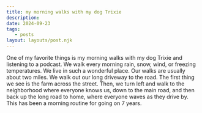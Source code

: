 ```yaml
---
title: my morning walks with my dog Trixie
description:
date: 2024-09-23
tags:
   - posts
layout: layouts/post.njk
---
```


One of my favorite things is my morning walks with my dog Trixie and listening to a podcast. We walk every morning rain, snow, wind, or freezing temperatures. We live in such a wonderful place. Our walks are usually about two miles. We walk out our long driveway to the road. The first thing we see is the farm across the street. Then, we turn left and walk to the neighborhood where everyone knows us, down to the main road, and then back up the long road to home, where everyone waves as they drive by. This has been a morning routine for going on 7 years.
